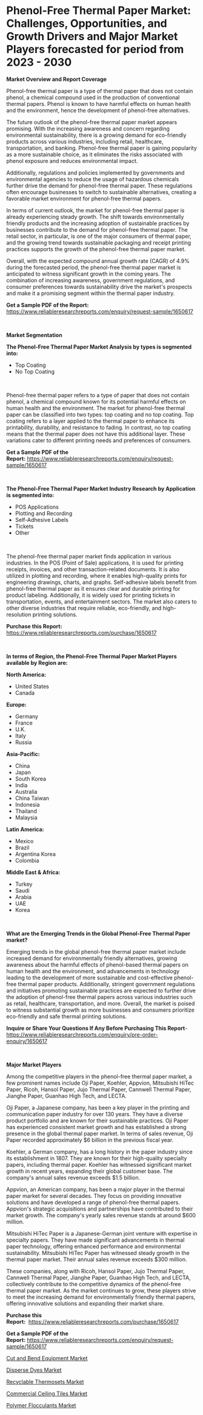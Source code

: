 <p><h1>Phenol-Free Thermal Paper Market: Challenges, Opportunities, and Growth Drivers and Major Market Players forecasted for period from 2023 - 2030</h1></p><p><strong>Market Overview and Report Coverage</strong></p>
<p><p>Phenol-free thermal paper is a type of thermal paper that does not contain phenol, a chemical compound used in the production of conventional thermal papers. Phenol is known to have harmful effects on human health and the environment, hence the development of phenol-free alternatives.</p><p>The future outlook of the phenol-free thermal paper market appears promising. With the increasing awareness and concern regarding environmental sustainability, there is a growing demand for eco-friendly products across various industries, including retail, healthcare, transportation, and banking. Phenol-free thermal paper is gaining popularity as a more sustainable choice, as it eliminates the risks associated with phenol exposure and reduces environmental impact.</p><p>Additionally, regulations and policies implemented by governments and environmental agencies to reduce the usage of hazardous chemicals further drive the demand for phenol-free thermal paper. These regulations often encourage businesses to switch to sustainable alternatives, creating a favorable market environment for phenol-free thermal papers.</p><p>In terms of current outlook, the market for phenol-free thermal paper is already experiencing steady growth. The shift towards environmentally friendly products and the increasing adoption of sustainable practices by businesses contribute to the demand for phenol-free thermal paper. The retail sector, in particular, is one of the major consumers of thermal paper, and the growing trend towards sustainable packaging and receipt printing practices supports the growth of the phenol-free thermal paper market.</p><p>Overall, with the expected compound annual growth rate (CAGR) of 4.9% during the forecasted period, the phenol-free thermal paper market is anticipated to witness significant growth in the coming years. The combination of increasing awareness, government regulations, and consumer preferences towards sustainability drive the market's prospects and make it a promising segment within the thermal paper industry.</p></p>
<p><strong>Get a Sample PDF of the Report:</strong> <a href="https://www.reliableresearchreports.com/enquiry/request-sample/1650617">https://www.reliableresearchreports.com/enquiry/request-sample/1650617</a></p>
<p>&nbsp;</p>
<p><strong>Market Segmentation</strong></p>
<p><strong>The Phenol-Free Thermal Paper Market Analysis by types is segmented into:</strong></p>
<p><ul><li>Top Coating</li><li>No Top Coating</li></ul></p>
<p>&nbsp;</p>
<p><p>Phenol-free thermal paper refers to a type of paper that does not contain phenol, a chemical compound known for its potential harmful effects on human health and the environment. The market for phenol-free thermal paper can be classified into two types: top coating and no top coating. Top coating refers to a layer applied to the thermal paper to enhance its printability, durability, and resistance to fading. In contrast, no top coating means that the thermal paper does not have this additional layer. These variations cater to different printing needs and preferences of consumers.</p></p>
<p><strong>Get a Sample PDF of the Report:</strong>&nbsp;<a href="https://www.reliableresearchreports.com/enquiry/request-sample/1650617">https://www.reliableresearchreports.com/enquiry/request-sample/1650617</a></p>
<p>&nbsp;</p>
<p><strong>The Phenol-Free Thermal Paper Market Industry Research by Application is segmented into:</strong></p>
<p><ul><li>POS Applications</li><li>Plotting and Recording</li><li>Self-Adhesive Labels</li><li>Tickets</li><li>Other</li></ul></p>
<p>&nbsp;</p>
<p><p>The phenol-free thermal paper market finds application in various industries. In the POS (Point of Sale) applications, it is used for printing receipts, invoices, and other transaction-related documents. It is also utilized in plotting and recording, where it enables high-quality prints for engineering drawings, charts, and graphs. Self-adhesive labels benefit from phenol-free thermal paper as it ensures clear and durable printing for product labeling. Additionally, it is widely used for printing tickets in transportation, events, and entertainment sectors. The market also caters to other diverse industries that require reliable, eco-friendly, and high-resolution printing solutions.</p></p>
<p><strong>Purchase this Report:</strong>&nbsp; <a href="https://www.reliableresearchreports.com/purchase/1650617">https://www.reliableresearchreports.com/purchase/1650617</a></p>
<p>&nbsp;</p>
<p><strong>In terms of Region, the Phenol-Free Thermal Paper Market Players available by Region are:</strong></p>
<p>
    <p> <strong> North America: </strong>
        <ul>
            <li>United States</li>
            <li>Canada</li>
        </ul>
        </p> 
    <p> <strong> Europe: </strong>
        <ul>
            <li>Germany</li>
            <li>France</li>
            <li>U.K.</li>
            <li>Italy</li>
            <li>Russia</li>
        </ul>
        </p> 
    <p> <strong> Asia-Pacific: </strong>
        <ul>
            <li>China</li>
            <li>Japan</li>
            <li>South Korea</li>
            <li>India</li>
            <li>Australia</li>
            <li>China Taiwan</li>
            <li>Indonesia</li>
            <li>Thailand</li>
            <li>Malaysia</li>
        </ul>
        </p> 
    <p> <strong> Latin America: </strong>
        <ul>
            <li>Mexico</li>
            <li>Brazil</li>
            <li>Argentina Korea</li>
            <li>Colombia</li>
        </ul>
        </p> 
    <p> <strong> Middle East & Africa: </strong>
        <ul>
            <li>Turkey</li>
            <li>Saudi</li>
            <li>Arabia</li>
            <li>UAE</li>
            <li>Korea</li>
        </ul>
    </p>
    </p>
<p>&nbsp;</p>
<p><strong>What are the Emerging Trends in the Global Phenol-Free Thermal Paper market?</strong></p>
<p><p>Emerging trends in the global phenol-free thermal paper market include increased demand for environmentally friendly alternatives, growing awareness about the harmful effects of phenol-based thermal papers on human health and the environment, and advancements in technology leading to the development of more sustainable and cost-effective phenol-free thermal paper products. Additionally, stringent government regulations and initiatives promoting sustainable practices are expected to further drive the adoption of phenol-free thermal papers across various industries such as retail, healthcare, transportation, and more. Overall, the market is poised to witness substantial growth as more businesses and consumers prioritize eco-friendly and safe thermal printing solutions.</p></p>
<p><strong>Inquire or Share Your Questions If Any Before Purchasing This Report</strong>- <a href="https://www.reliableresearchreports.com/enquiry/pre-order-enquiry/1650617">https://www.reliableresearchreports.com/enquiry/pre-order-enquiry/1650617</a></p>
<p>&nbsp;</p>
<p><strong>Major Market Players</strong></p>
<p><p>Among the competitive players in the phenol-free thermal paper market, a few prominent names include Oji Paper, Koehler, Appvion, Mitsubishi HiTec Paper, Ricoh, Hansol Paper, Jujo Thermal Paper, Cannwell Thermal Paper, Jianghe Paper, Guanhao High Tech, and LECTA. </p><p>Oji Paper, a Japanese company, has been a key player in the printing and communication paper industry for over 130 years. They have a diverse product portfolio and are known for their sustainable practices. Oji Paper has experienced consistent market growth and has established a strong presence in the global thermal paper market. In terms of sales revenue, Oji Paper recorded approximately $6 billion in the previous fiscal year.</p><p>Koehler, a German company, has a long history in the paper industry since its establishment in 1807. They are known for their high-quality specialty papers, including thermal paper. Koehler has witnessed significant market growth in recent years, expanding their global customer base. The company's annual sales revenue exceeds $1.5 billion.</p><p>Appvion, an American company, has been a major player in the thermal paper market for several decades. They focus on providing innovative solutions and have developed a range of phenol-free thermal papers. Appvion's strategic acquisitions and partnerships have contributed to their market growth. The company's yearly sales revenue stands at around $600 million.</p><p>Mitsubishi HiTec Paper is a Japanese-German joint venture with expertise in specialty papers. They have made significant advancements in thermal paper technology, offering enhanced performance and environmental sustainability. Mitsubishi HiTec Paper has witnessed steady growth in the thermal paper market. Their annual sales revenue exceeds $300 million.</p><p>These companies, along with Ricoh, Hansol Paper, Jujo Thermal Paper, Cannwell Thermal Paper, Jianghe Paper, Guanhao High Tech, and LECTA, collectively contribute to the competitive dynamics of the phenol-free thermal paper market. As the market continues to grow, these players strive to meet the increasing demand for environmentally friendly thermal papers, offering innovative solutions and expanding their market share.</p></p>
<p><strong>Purchase this Report:</strong>&nbsp;&nbsp;<a href="https://www.reliableresearchreports.com/purchase/1650617">https://www.reliableresearchreports.com/purchase/1650617</a></p>
<p></p>
<p><strong>Get a Sample PDF of the Report:</strong>&nbsp;<a href="https://www.reliableresearchreports.com/enquiry/request-sample/1650617">https://www.reliableresearchreports.com/enquiry/request-sample/1650617</a></p>
<p><p><a href="https://www.linkedin.com/pulse/cut-bend-equipment-market-insights-players-forecast-till/">Cut and Bend Equipment Market</a></p><p><a href="https://www.linkedin.com/pulse/disperse-dyes-market-size-share-amp-trends-analysis-report/">Disperse Dyes Market</a></p><p><a href="https://www.linkedin.com/pulse/recyclable-thermosets-market-size-share-global-analysis-report/">Recyclable Thermosets Market</a></p><p><a href="https://medium.com/@fifth.dress.cause/commercial-ceiling-tiles-market-size-growth-forecast-2023-2030-41fbc2922d68">Commercial Ceiling Tiles Market</a></p><p><a href="https://medium.com/@loretadervishi2013/polymer-flocculants-market-size-growth-forecast-2023-2030-1c8829470485">Polymer Flocculants Market</a></p></p>